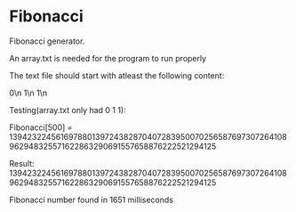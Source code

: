 # Fibonacci
Fibonacci generator.

An array.txt is needed for the program to run properly

The text file should start with atleast the following content:

0\n
1\n
1\n

Testing(array.txt only had 0 1 1):

Fibonacci[500] = 139423224561697880139724382870407283950070256587697307264108962948325571622863290691557658876222521294125

Result: 139423224561697880139724382870407283950070256587697307264108962948325571622863290691557658876222521294125

Fibonacci number found in 1651 milliseconds





